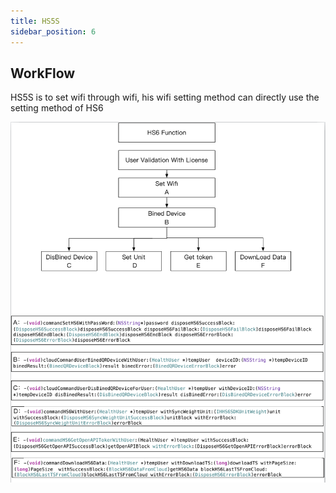 ```yaml
---
title: HS5S
sidebar_position: 6
---
```


## WorkFlow

HS5S is to set wifi through wifi, his wifi setting method can directly use the setting method of HS6


![integrate ios](/iOS_HS6_1.png)
